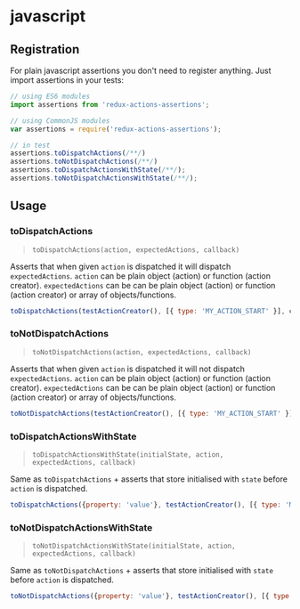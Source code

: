 # javascript

## Registration

For plain javascript assertions you don't need to register anything. Just import assertions in your tests:

```js
// using ES6 modules
import assertions from 'redux-actions-assertions';

// using CommonJS modules
var assertions = require('redux-actions-assertions');

// in test
assertions.toDispatchActions(/**/)
assertions.toNotDispatchActions(/**/)
assertions.toDispatchActionsWithState(/**/);
assertions.toNotDispatchActionsWithState(/**/);
```

## Usage

### toDispatchActions
> `toDispatchActions(action, expectedActions, callback)`

Asserts that when given `action` is dispatched it will dispatch `expectedActions`. `action` can be plain object (action) or function (action creator). `expectedActions` can be can be plain object (action) or function (action creator) or array of objects/functions.

```js
toDispatchActions(testActionCreator(), [{ type: 'MY_ACTION_START' }], callback);
```

### toNotDispatchActions
> `toNotDispatchActions(action, expectedActions, callback)`

Asserts that when given `action` is dispatched it will not dispatch `expectedActions`. `action` can be plain object (action) or function (action creator). `expectedActions` can be can be plain object (action) or function (action creator) or array of objects/functions.

```js
toNotDispatchActions(testActionCreator(), [{ type: 'MY_ACTION_START' }], callback);
```

### toDispatchActionsWithState

> `toDispatchActionsWithState(initialState, action, expectedActions, callback)`

Same as `toDispatchActions` + asserts that store initialised with `state` before `action` is dispatched.

```js
toDispatchActions({property: 'value'}, testActionCreator(), [{ type: 'MY_ACTION_START' }], callback);
```

### toNotDispatchActionsWithState

> `toNotDispatchActionsWithState(initialState, action, expectedActions, callback)`

Same as `toNotDispatchActions` + asserts that store initialised with `state` before `action` is dispatched.

```js
toNotDispatchActions({property: 'value'}, testActionCreator(), [{ type: 'MY_ACTION_START' }], callback);
```